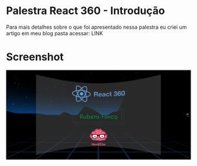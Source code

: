 # Palestra React 360 - Introdução
Para mais detalhes sobre o que foi apresentado nessa palestra eu criei um artigo em meu blog pasta acessar:
LINK


# Screenshot
<img src="./Screenshot.png" height="80%"/>

